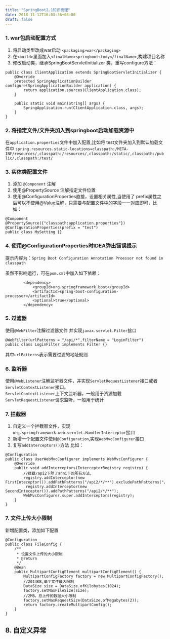 ```yaml
---
title: "SpringBoot2.1知识梳理"
date: 2018-11-12T16:03:36+08:00
draft: false
---
```


### 1. war包启动配置方式
1. 将启动类型改成war启动
`<packaging>war</packaging>`</br>
2. 在`<build>`里面加入`<finalName>springbootstudy</finalName>`,构建项目名称
3. 修改启动类，继承SpringBootServletInitializer 类，重写configure方法：
```
public class ClientApplication extends SpringBootServletInitializer {
    @Override
    protected SpringApplicationBuilder configure(SpringApplicationBuilder application) {
        return application.sources(ClientApplication.class);
    }

    public static void main(String[] args) {
        SpringApplication.run(ClientApplication.class, args);
    }
}
```

### 2. 将指定文件/文件夹加入到springboot启动加载资源中
在`application.properties`文件中加入配置,比如将 test文件夹加入到默认加载文件中
`spring.resources.static-locations=classpath:/META-INF/resources/,classpath:/resources/,classpath:/static/,classpath:/public/,classpath:/test/`

### 3. 实体类配置文件
1. 添加 `@Component` 注解
2. 使用@PropertySource 注解指定文件位置
3. 使用@ConfigurationProperties直接，设置相关属性,当使用了 prefix属性之后可以不使用@Value注解，只需要与配置文件中的字段一一对应即可，比如：

```
@Component
@PropertySource({"classpath:application.properties"})
@ConfigurationProperties(prefix = "test")
public class MySetting {}

```

### 4. 使用@ConfigurationProperties时IDEA弹出错误提示
提示内容为：`Spring Boot Configuration Annotation Proessor not found in classpath`

虽然不影响运行，可在`pom.xml`中加入如下依赖：
```
        <dependency>
            <groupId>org.springframework.boot</groupId>
            <artifactId>spring-boot-configuration-processor</artifactId>
            <optional>true</optional>
        </dependency>
```

### 5. 过滤器

使用`@WebFilter`注解过滤器文件 并实现`javax.servlet.Filter`接口
 ```
@WebFilter(urlPatterns = "/api/*",filterName = "LoginFilter")
public class LoginFilter implements Filter {}
```

其中`urlPatterns`表示需要过滤的地址规则

### 6. 监听器
使用`@WebListener`注解监听器文件，并实现`ServletRequestListener`接口或者`ServletContextListener`接口。</br>
`ServletContextListener`上下文监听器，一般用于资源加载</br>
`ServletRequestListener`请求监听，一般用于统计

### 7. 拦截器
1. 自定义一个拦截器文件，实现`org.springframework.web.servlet.HandlerInterceptor`接口
2. 新增一个配置文件使用`@Configuration`,实现`WebMvcConfigurer`接口
3. 复写`addInterceptors()`方法
比如：

```
@Configuration
public class UserWebMvcConfigurer implements WebMvcConfigurer {
    @Override
    public void addInterceptors(InterceptorRegistry registry) {
        //拦截/api2下除了anni下的所有方法,
        registry.addInterceptor(new FirstInteceptor()).addPathPatterns("/api2/*/**").excludePathPatterns("/api2/anni/**");
         registry.addInterceptor(new SecondInteceptor()).addPathPatterns("/api2/*/**");
        WebMvcConfigurer.super.addInterceptors(registry);
    }
}

```

### 7. 文件上传大小限制
新增配置类，添加如下配置

```
@Configuration
public class FileConfig {
    /**
     * 设置文件上传的大小限制
     * @return
     */
    @Bean
    public MultipartConfigElement multipartConfigElement() {
        MultipartConfigFactory factory = new MultipartConfigFactory();
        //2014KB,单个文件最大限制
        DataSize size = DataSize.ofKilobytes(1024);
        factory.setMaxFileSize(size);
        //2MB，总上传的数据大小限制
        factory.setMaxRequestSize(DataSize.ofMegabytes(2));
        return factory.createMultipartConfig();
    }
}
```

## 8. 自定义异常
